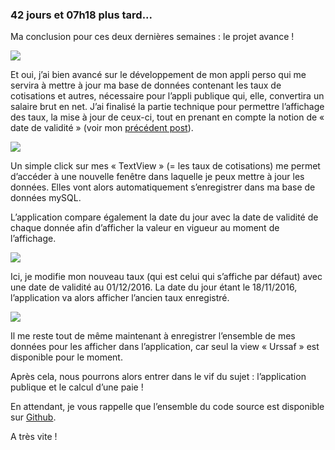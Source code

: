 ### 42 jours et 07h18 plus tard...

Ma conclusion pour ces deux dernières semaines : <span class="highlight-span">le projet avance</span> ! 

<img src = "http://www.reactiongifs.com/wp-content/uploads/2014/01/yippie.gif"/>

Et oui, j’ai bien avancé sur le développement de mon appli perso qui me servira à mettre à jour ma base de données contenant les taux de cotisations et autres, nécessaire pour l’appli publique qui, elle, <span class="highlight-span">convertira un salaire brut en net</span>. J’ai finalisé la partie technique pour permettre l’affichage des taux, la mise à jour de ceux-ci, tout en prenant en compte la notion de « <span class="highlight-span">date de validité</span> » (voir mon <a href=" https://marlenech.github.io/2016/Flashback.html">précédent post</a>).


<img src = "https://marlenech.github.io/img/nov.-18-2016%2020-49-52.gif"/>

Un simple click sur mes « TextView » (= les taux de cotisations) me permet d’accéder à une nouvelle fenêtre dans laquelle je peux mettre à jour les données. Elles vont alors automatiquement s’enregistrer dans ma <span class="highlight-span">base de données mySQL</span>.

L’application compare également la date du jour avec la date de validité de chaque donnée afin d’afficher <span class="highlight-span">la valeur en vigueur au moment de l’affichage</span>.


<img src = "https://marlenech.github.io/img/nov.-18-2016%2021-49-31.gif"/>

Ici, je modifie mon nouveau taux (qui est celui qui s’affiche par défaut) avec une date de validité au 01/12/2016. La date du jour étant le 18/11/2016, l’application va alors afficher l’<span class="highlight-span">ancien taux</span> enregistré.

<img src=" http://www.reactiongifs.com/wp-content/uploads/2013/06/fart-in-elevator.gif"/>

Il me reste tout de même maintenant à enregistrer l’ensemble de mes données pour les afficher dans l’application, car seul la view « Urssaf » est disponible pour le moment. 

Après cela, nous pourrons alors entrer dans le vif du sujet : <span class="highlight-span">l’application publique et le calcul d’une paie</span> !

En attendant, je vous rappelle que l’ensemble du code source est disponible sur <a href=" https://github.com/marlenech/BddPaye">Github</a>.

A très vite !
